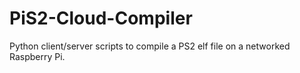 # PiS2-Cloud-Compiler
Python client/server scripts to compile a PS2 elf file on a networked Raspberry Pi.
